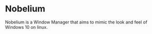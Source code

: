 # Nobelium
Nobelium is a Window Manager that aims to mimic the look and feel of Windows 10 on linux.
